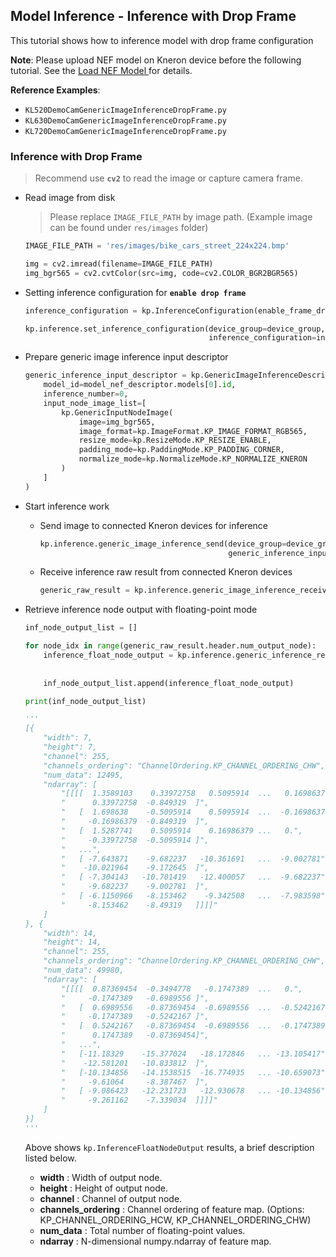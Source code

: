 ## Model Inference - Inference with Drop Frame  

This tutorial shows how to inference model with drop frame configuration  

**Note**: Please upload NEF model on Kneron device before the following tutorial. See the [Load NEF Model
](./load_nef_model.md) for details.  

**Reference Examples**:  

- `KL520DemoCamGenericImageInferenceDropFrame.py`  
- `KL630DemoCamGenericImageInferenceDropFrame.py`  
- `KL720DemoCamGenericImageInferenceDropFrame.py`  

### Inference with Drop Frame

> Recommend use **`cv2`** to read the image or capture camera frame.  

- Read image from disk
    > Please replace `IMAGE_FILE_PATH` by image path. (Example image can be found under `res/images` folder)  
    ```python
    IMAGE_FILE_PATH = 'res/images/bike_cars_street_224x224.bmp'

    img = cv2.imread(filename=IMAGE_FILE_PATH)
    img_bgr565 = cv2.cvtColor(src=img, code=cv2.COLOR_BGR2BGR565)
    ```

- Setting inference configuration for **`enable drop frame`**
    ```python
    inference_configuration = kp.InferenceConfiguration(enable_frame_drop=True)

    kp.inference.set_inference_configuration(device_group=device_group,
                                             inference_configuration=inference_configuration)
    ```

- Prepare generic image inference input descriptor
    ```python
    generic_inference_input_descriptor = kp.GenericImageInferenceDescriptor(
        model_id=model_nef_descriptor.models[0].id,
        inference_number=0,
        input_node_image_list=[
            kp.GenericInputNodeImage(
                image=img_bgr565,
                image_format=kp.ImageFormat.KP_IMAGE_FORMAT_RGB565,
                resize_mode=kp.ResizeMode.KP_RESIZE_ENABLE,
                padding_mode=kp.PaddingMode.KP_PADDING_CORNER,
                normalize_mode=kp.NormalizeMode.KP_NORMALIZE_KNERON
            )
        ]
    )
    ```

- Start inference work
    - Send image to connected Kneron devices for inference
        ```python
        kp.inference.generic_image_inference_send(device_group=device_group,
                                                  generic_inference_input_descriptor=generic_inference_input_descriptor)
        ```

    - Receive inference raw result from connected Kneron devices
        ```python
        generic_raw_result = kp.inference.generic_image_inference_receive(device_group=device_group)
        ```

- Retrieve inference node output with floating-point mode
    ```python
    inf_node_output_list = []

    for node_idx in range(generic_raw_result.header.num_output_node):
        inference_float_node_output = kp.inference.generic_inference_retrieve_float_node(node_idx=node_idx,
                                                                                         generic_raw_result=generic_raw_result,
                                                                                         channels_ordering=kp.ChannelOrdering.KP_CHANNEL_ORDERING_CHW)
        inf_node_output_list.append(inference_float_node_output)

    print(inf_node_output_list)

    '''
    [{
        "width": 7,
        "height": 7,
        "channel": 255,
        "channels_ordering": "ChannelOrdering.KP_CHANNEL_ORDERING_CHW",
        "num_data": 12495,
        "ndarray": [
            "[[[[  1.3589103    0.33972758   0.5095914  ...   0.16986379",
            "      0.33972758  -0.849319  ]",
            "   [  1.698638    -0.5095914    0.5095914  ...  -0.16986379",
            "     -0.16986379  -0.849319  ]",
            "   [  1.5287741    0.5095914    0.16986379 ...   0.",
            "     -0.33972758  -0.5095914 ]",
            "   ...",
            "   [ -7.643871    -9.682237   -10.361691   ...  -9.002781",
            "    -10.021964    -9.172645  ]",
            "   [ -7.304143   -10.701419   -12.400057   ...  -9.682237",
            "     -9.682237    -9.002781  ]",
            "   [ -6.1150966   -8.153462    -9.342508   ...  -7.983598",
            "     -8.153462    -8.49319   ]]]]"
        ]
    }, {
        "width": 14,
        "height": 14,
        "channel": 255,
        "channels_ordering": "ChannelOrdering.KP_CHANNEL_ORDERING_CHW",
        "num_data": 49980,
        "ndarray": [
            "[[[[  0.87369454  -0.3494778   -0.1747389  ...   0.",
            "     -0.1747389   -0.6989556 ]",
            "   [  0.6989556   -0.87369454  -0.6989556  ...  -0.5242167",
            "     -0.1747389   -0.5242167 ]",
            "   [  0.5242167   -0.87369454  -0.6989556  ...  -0.1747389",
            "      0.1747389   -0.87369454]",
            "   ...",
            "   [-11.18329    -15.377024   -18.172846   ... -13.105417",
            "    -12.581201   -10.833812  ]",
            "   [-10.134856   -14.1538515  -16.774935   ... -10.659073",
            "     -9.61064     -8.387467  ]",
            "   [ -9.086423   -12.231723   -12.930678   ... -10.134856",
            "     -9.261162    -7.339034  ]]]]"
        ]
    }]
    '''
    ```

    Above shows `kp.InferenceFloatNodeOutput` results, a brief description listed below.

    - **width** : Width of output node.
    - **height** : Height of output node.
    - **channel** : Channel of output node.
    - **channels_ordering** : Channel ordering of feature map. (Options: KP_CHANNEL_ORDERING_HCW, KP_CHANNEL_ORDERING_CHW)
    - **num_data** : Total number of floating-point values.
    - **ndarray** : N-dimensional numpy.ndarray of feature map.
